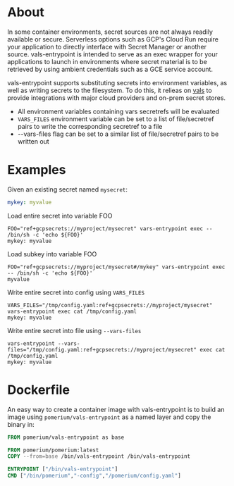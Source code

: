 # About

In some container environments, secret sources are not always readily available or secure.  Serverless options such as GCP's Cloud Run require your application to directly
interface with Secret Manager or another source.  vals-entrypoint is intended to serve as an exec wrapper for your applications to launch in environments where secret material is to be retrieved by using ambient credentials such as a GCE service account.

vals-entrypoint supports substituting secrets into environment variables, as well as writing secrets to the filesystem.  To do this, it relieas on [vals](https://github.com/variantdev/vals) to provide integrations with major cloud providers and on-prem secret stores.

- All environment variables containing vars secretrefs will be evaluated
- `VARS_FILES` environment variable can be set to a list of file/secretref pairs to write the corresponding secretref to a file
- --vars-files flag can be set to a similar list of file/secretref pairs to be written out

# Examples

Given an existing secret named `mysecret`:
```yaml
mykey: myvalue
```

Load entire secret into variable FOO
```shell
FOO="ref+gcpsecrets://myproject/mysecret" vars-entrypoint exec -- /bin/sh -c 'echo ${FOO}'
mykey: myvalue
```

Load subkey into variable FOO
```shell
FOO="ref+gcpsecrets://myproject/mysecret#/mykey" vars-entrypoint exec -- /bin/sh -c 'echo ${FOO}'
myvalue
```

Write entire secret into config using `VARS_FILES`
```shell
VARS_FILES="/tmp/config.yaml:ref+gcpsecrets://myproject/mysecret" vars-entrypoint exec cat /tmp/config.yaml
mykey: myvalue
```

Write entire secret into file using `--vars-files`
```shell
vars-entrypoint --vars-files="/tmp/config.yaml:ref+gcpsecrets://myproject/mysecret" exec cat /tmp/config.yaml
mykey: myvalue
```

# Dockerfile

An easy way to create a container image with vals-entrypoint is to build an image using `pomerium/vals-entrypoint` as a named layer and copy the binary in:

```Dockerfile
FROM pomerium/vals-entrypoint as base

FROM pomerium/pomerium:latest
COPY --from=base /bin/vals-entrypoint /bin/vals-entrypoint

ENTRYPOINT ["/bin/vals-entrypoint"]
CMD ["/bin/pomerium","-config","/pomerium/config.yaml"]
```